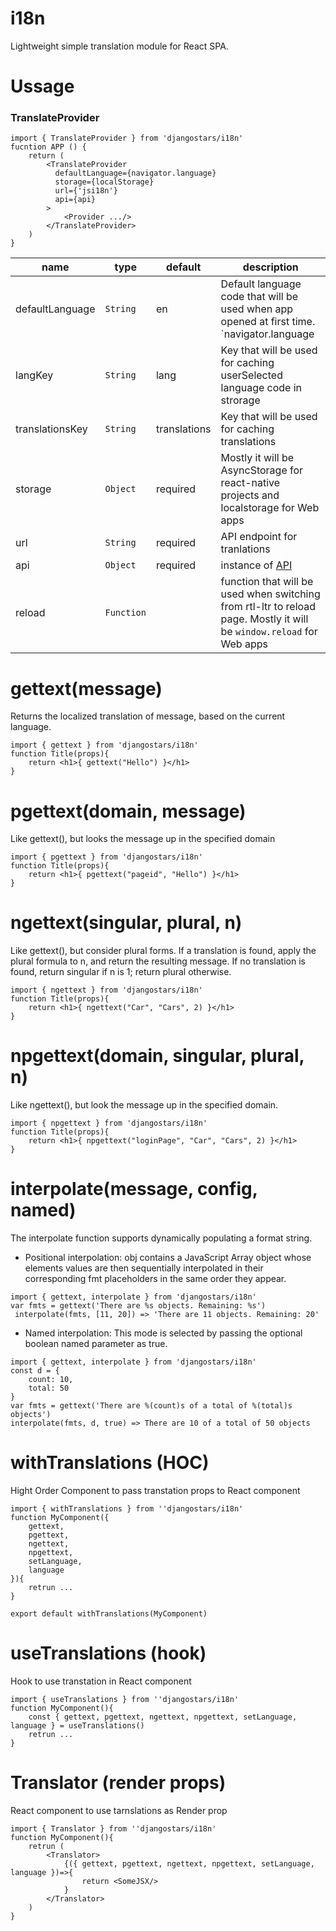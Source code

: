 # i18n
Lightweight simple translation module for React SPA.

# Ussage
### TranslateProvider
```
import { TranslateProvider } from 'djangostars/i18n'
fucntion APP () {
    return (
        <TranslateProvider
          defaultLanguage={navigator.language}
          storage={localStorage}
          url={'jsi18n'}
          api={api}
        >
            <Provider .../>
        </TranslateProvider>
    )
}
```

|  name  |  type  | default  |  description |
|---|---|---|---|
| defaultLanguage  |  `String` | en  | Default language code that will be used when app opened at first time. `navigator.language || navigator.userLanguage` for Web apps  |   
| langKey  | `String`  |  lang |  Key that will be used for caching userSelected language code in strorage  |   
| translationsKey  | `String`  | translations  | Key that will be used for caching translations  |
| storage  | `Object`  | required  | Mostly it will be AsyncStorage for react-native projects and localstorage for Web apps |
| url  | `String`  |  required | API endpoint for tranlations |
| api  | `Object`  | required  | instance of [API](https://github.com/django-stars/ds-frontend-api)  |
| reload  | `Function`  |   | function that will be used when switching from rtl-ltr to reload page. Mostly it will be `window.reload` for Web apps |

# gettext(message)
Returns the localized translation of message, based on the current language.

```
import { gettext } from 'djangostars/i18n'
function Title(props){
    return <h1>{ gettext("Hello") }</h1>
}
```

# pgettext(domain, message)
Like gettext(), but looks the message up in the specified domain

```
import { pgettext } from 'djangostars/i18n'
function Title(props){
    return <h1>{ pgettext("pageid", "Hello") }</h1>
}
```

# ngettext(singular, plural, n)
Like gettext(), but consider plural forms. If a translation is found, apply the plural formula to n, and return the resulting message. If no translation is found, return singular if n is 1; return plural otherwise.
```
import { ngettext } from 'djangostars/i18n'
function Title(props){
    return <h1>{ ngettext("Car", "Cars", 2) }</h1>
}
```

# npgettext(domain, singular, plural, n)
Like ngettext(), but look the message up in the specified domain.
```
import { npgettext } from 'djangostars/i18n'
function Title(props){
    return <h1>{ npgettext("loginPage", "Car", "Cars", 2) }</h1>
}
```

# interpolate(message, config, named)
The interpolate function supports dynamically populating a format string.

 - Positional interpolation: obj contains a JavaScript Array object whose elements values are then sequentially interpolated in their corresponding fmt placeholders in the same order they appear.
```
import { gettext, interpolate } from 'djangostars/i18n'
var fmts = gettext('There are %s objects. Remaining: %s')
 interpolate(fmts, [11, 20]) => 'There are 11 objects. Remaining: 20'
```
 - Named interpolation: This mode is selected by passing the optional boolean named parameter as true. 
```
import { gettext, interpolate } from 'djangostars/i18n'
const d = {
    count: 10,
    total: 50
}
var fmts = gettext('There are %(count)s of a total of %(total)s objects')
interpolate(fmts, d, true) => There are 10 of a total of 50 objects
```

# withTranslations (HOC)
Hight Order Component to pass transtation props to React component

```
import { withTranslations } from ''djangostars/i18n'
function MyComponent({
    gettext,
    pgettext,
    ngettext,
    npgettext,
    setLanguage,
    language
}){
    retrun ...
}

export default withTranslations(MyComponent)
```


# useTranslations (hook)
Hook to use transtation in React component

```
import { useTranslations } from ''djangostars/i18n'
function MyComponent(){
    const { gettext, pgettext, ngettext, npgettext, setLanguage, language } = useTranslations()
    retrun ...
}
```

# Translator (render props)
React component to use tarnslations as Render prop

```
import { Translator } from ''djangostars/i18n'
function MyComponent(){
    retrun (
        <Translator>
            {({ gettext, pgettext, ngettext, npgettext, setLanguage, language })=>{
                return <SomeJSX/>
            }
        </Translator>
    )
}
```
